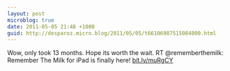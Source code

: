 ```yaml
---
layout: post
microblog: true
date: 2011-05-05 21:48 +1000
guid: http://desparoz.micro.blog/2011/05/05/t66106987515084800.html
---
```

Wow, only took 13 months. Hope its worth the wait. RT @rememberthemilk: Remember The Milk for iPad is finally here! [bit.ly/muRgCY](http://bit.ly/muRgCY)
